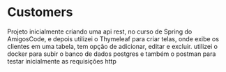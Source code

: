 # Customers
Projeto inicialmente criando uma api rest, no curso de Spring do AmigosCode, e depois utilizei o Thymeleaf para criar telas, onde exibe os clientes em uma tabela, tem opção de adicionar, editar e excluir. utilizei o docker para subir o banco de dados postgres e também o postman para testar inicialmente as requisições http

